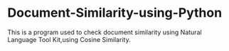 # Document-Similarity-using-Python
This is a program used to check document similarity using Natural Language Tool Kit,using Cosine Similarity.
